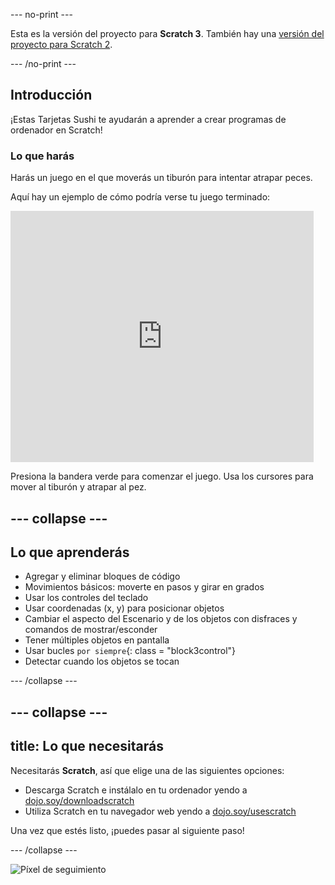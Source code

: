 \--- no-print \---

Esta es la versión del proyecto para **Scratch 3**. También hay una [versión del proyecto para Scratch 2](https://projects.raspberrypi.org/en/projects/cd-beginner-scratch-sushi-scratch2).

\--- /no-print \---

## Introducción

¡Estas Tarjetas Sushi te ayudarán a aprender a crear programas de ordenador en Scratch!

### Lo que harás

Harás un juego en el que moverás un tiburón para intentar atrapar peces.

Aquí hay un ejemplo de cómo podría verse tu juego terminado:

<div class="scratch-preview">
  <iframe allowtransparency="true" width="485" height="402" src="https://scratch.mit.edu/projects/embed/205355052/?autostart=false" frameborder="0"></iframe>
</div>

Presiona la bandera verde para comenzar el juego. Usa los cursores para mover al tiburón y atrapar al pez.

## \--- collapse \---

## Lo que aprenderás

+ Agregar y eliminar bloques de código
+ Movimientos básicos: moverte en pasos y girar en grados
+ Usar los controles del teclado
+ Usar coordenadas (x, y) para posicionar objetos
+ Cambiar el aspecto del Escenario y de los objetos con disfraces y comandos de mostrar/esconder
+ Tener múltiples objetos en pantalla
+ Usar bucles `por siempre`{: class = "block3control"}
+ Detectar cuando los objetos se tocan

\--- /collapse \---

## \--- collapse \---

## title: Lo que necesitarás

Necesitarás **Scratch**, así que elige una de las siguientes opciones:

+ Descarga Scratch e instálalo en tu ordenador yendo a [dojo.soy/downloadscratch](http://dojo.soy/downloadscratch)
+ Utiliza Scratch en tu navegador web yendo a [dojo.soy/usescratch](http://dojo.soy/usescratch)

Una vez que estés listo, ¡puedes pasar al siguiente paso!

\--- /collapse \---

![Píxel de seguimiento](http://code.org/api/hour/begin_coderdojo_sushi.png)